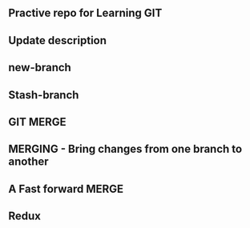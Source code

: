 ## Practive repo for Learning GIT ##

## Update description ##

## new-branch ##

## Stash-branch ###

## GIT MERGE

## MERGING - Bring changes from one branch to another

## A Fast forward MERGE

## Redux
